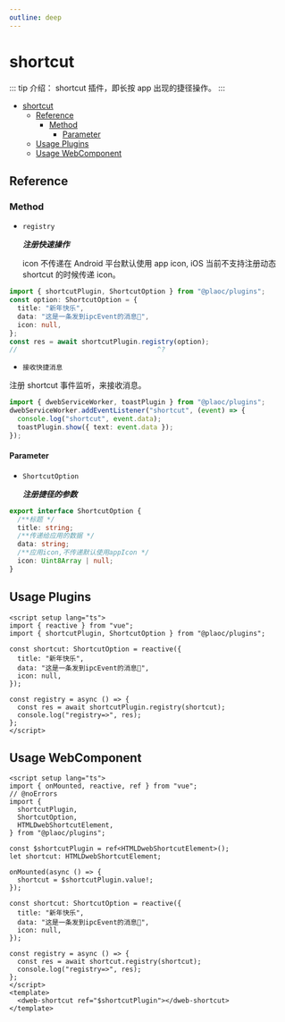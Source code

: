 ```yaml
---
outline: deep
---
```


# shortcut

<Badges name="@plaoc/plugins" />

::: tip 介绍：
shortcut 插件，即长按 app 出现的捷径操作。
:::

- [shortcut](#shortcut)
  - [Reference](#reference)
    - [Method](#method)
      - [Parameter](#parameter)
  - [Usage Plugins](#usage-plugins)
  - [Usage WebComponent](#usage-webcomponent)

## Reference

### Method

- `registry`

  **_注册快速操作_**

  icon 不传递在 Android 平台默认使用 app icon, iOS 当前不支持注册动态 shortcut 的时候传递 icon。

```ts twoslash
import { shortcutPlugin, ShortcutOption } from "@plaoc/plugins";
const option: ShortcutOption = {
  title: "新年快乐",
  data: "这是一条发到ipcEvent的消息🧨",
  icon: null,
};
const res = await shortcutPlugin.registry(option);
//                                   ^?
```

- `接收快捷消息`

注册 shortcut 事件监听，来接收消息。

```ts twoslash
import { dwebServiceWorker, toastPlugin } from "@plaoc/plugins";
dwebServiceWorker.addEventListener("shortcut", (event) => {
  console.log("shortcut", event.data);
  toastPlugin.show({ text: event.data });
});
```

#### Parameter

- `ShortcutOption`

  **_注册捷径的参数_**

```ts twoslash
export interface ShortcutOption {
  /**标题 */
  title: string;
  /**传递给应用的数据 */
  data: string;
  /**应用icon,不传递默认使用appIcon */
  icon: Uint8Array | null;
}
```

## Usage Plugins

```vue twoslash
<script setup lang="ts">
import { reactive } from "vue";
import { shortcutPlugin, ShortcutOption } from "@plaoc/plugins";

const shortcut: ShortcutOption = reactive({
  title: "新年快乐",
  data: "这是一条发到ipcEvent的消息🧨",
  icon: null,
});

const registry = async () => {
  const res = await shortcutPlugin.registry(shortcut);
  console.log("registry=>", res);
};
</script>
```

## Usage WebComponent

```vue twoslash
<script setup lang="ts">
import { onMounted, reactive, ref } from "vue";
// @noErrors
import {
  shortcutPlugin,
  ShortcutOption,
  HTMLDwebShortcutElement,
} from "@plaoc/plugins";

const $shortcutPlugin = ref<HTMLDwebShortcutElement>();
let shortcut: HTMLDwebShortcutElement;

onMounted(async () => {
  shortcut = $shortcutPlugin.value!;
});

const shortcut: ShortcutOption = reactive({
  title: "新年快乐",
  data: "这是一条发到ipcEvent的消息🧨",
  icon: null,
});

const registry = async () => {
  const res = await shortcut.registry(shortcut);
  console.log("registry=>", res);
};
</script>
<template>
  <dweb-shortcut ref="$shortcutPlugin"></dweb-shortcut>
</template>
```
